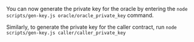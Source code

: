 You can now generate the private key for the oracle by entering the
```node scripts/gen-key.js oracle/oracle_private_key```
 command.

Similarly, to generate the private key for the caller contract, run
```node scripts/gen-key.js caller/caller_private_key```